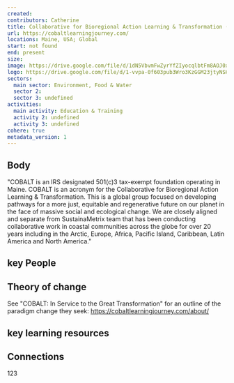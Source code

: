 ```yaml
---
created:
contributors: Catherine
title: Collaborative for Bioregional Action Learning & Transformation (COBALT)
url: https://cobaltlearningjourney.com/
locations: Maine, USA; Global
start: not found
end: present
size: 
image: https://drive.google.com/file/d/1dN5VbvmFwZyrYfZIyocqlbtFm8AOJ0xk/view?usp=drive_link
logo: https://drive.google.com/file/d/1-vvpa-0f603pub3Wro3KzGGM23jtyNSH/view?usp=drive_link
sectors:
  main sector: Environment, Food & Water
  sector 2: 
  sector 3: undefined
activities: 
  main activity: Education & Training
  activity 2: undefined
  activity 3: undefined
cohere: true
metadata_version: 1
---
```



## Body

"COBALT is an IRS designated 501(c)3 tax-exempt foundation operating in Maine. COBALT is an acronym for the Collaborative for Bioregional Action Learning & Transformation. This is a global group focused on developing pathways for a more just, equitable and regenerative future on our planet in the face of massive social and ecological change. We are closely aligned and separate from SustainaMetrix team that has been conducting collaborative work in coastal communities across the globe for over 20 years including in the Arctic, Europe, Africa, Pacific Island, Caribbean, Latin America and North America."

## key People



## Theory of change

See "COBALT: In Service to the Great Transformation" for an outline of the paradigm change they seek: https://cobaltlearningjourney.com/about/ 

## key learning resources



## Connections

123

